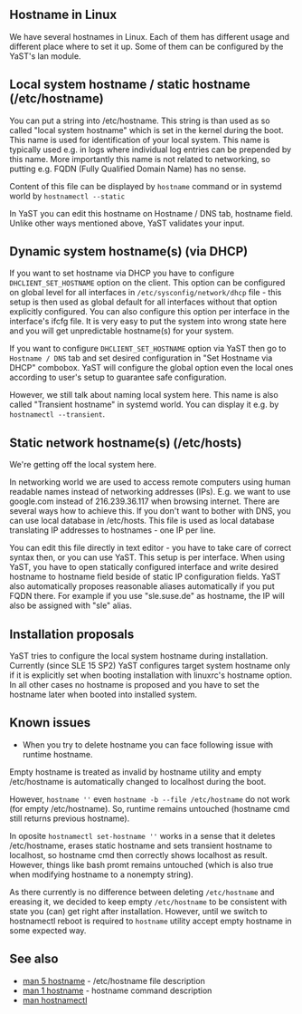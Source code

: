 ## Hostname in Linux ##

We have several hostnames in Linux. Each of them has different usage and different place where to set it up. Some of them can be configured by the YaST's lan module.

## Local system hostname / static hostname (/etc/hostname) ##

You can put a string into /etc/hostname. This string is than used as so called "local system hostname" which is set in the kernel during the boot. This name is used for identification of your local system. This name is typically used e.g. in logs where individual log entries can be prepended by this name. More importantly this name is not related to networking, so putting e.g. FQDN (Fully Qualified Domain Name) has no sense.

Content of this file can be displayed by `hostname` command or in systemd world by `hostnamectl --static`

In YaST you can edit this hostname on Hostname / DNS tab, hostname field. Unlike other ways mentioned above, YaST validates your input.

## Dynamic system hostname(s) (via DHCP) ##

If you want to set hostname via DHCP you have to configure `DHCLIENT_SET_HOSTNAME` option on the client. This option can be configured on global level for all interfaces in `/etc/sysconfig/network/dhcp` file - this setup is then used as global default for all interfaces without that option explicitly configured. You can also configure this option per interface in the interface's ifcfg file. It is very easy to put the system into wrong state here and you will get unpredictable hostname(s) for your system.

If you want to configure `DHCLIENT_SET_HOSTNAME` option via YaST then go to `Hostname / DNS` tab and set desired configuration in "Set Hostname via DHCP" combobox. YaST will configure the global option even the local ones according to user's setup to guarantee safe configuration.

However, we still talk about naming local system here. This name is also called "Transient hostname" in systemd world. You can display it e.g. by `hostnamectl --transient`.

## Static network hostname(s) (/etc/hosts) ##

We're getting off the local system here.

In networking world we are used to access remote computers using human readable names instead of networking addresses (IPs). E.g. we want to use google.com instead of 216.239.36.117 when browsing internet. There are several ways how to achieve this. If you don't want to bother with DNS, you can use local database in /etc/hosts. This file is used as local database translating IP addresses to hostnames - one IP per line.

You can edit this file directly in text editor - you have to take care of correct syntax then, or you can use YaST. This setup is per interface. When using YaST, you have to open statically configured interface and write desired hostname to hostname field beside of static IP configuration fields. YaST also automatically proposes reasonable aliases automatically if you put FQDN there. For example if you use "sle.suse.de" as hostname, the IP will also be assigned with "sle" alias.

## Installation proposals ##

YaST tries to configure the local system hostname during installation. Currently (since SLE 15 SP2) YaST configures target system hostname only if it is explicitly set when booting installation with linuxrc's hostname option. In all other cases no hostname is proposed and you have to set the hostname later when booted into installed system.

## Known issues ##

* When you try to delete hostname you can face following issue with runtime hostname.

Empty hostname is treated as invalid by hostname utility and empty /etc/hostname is automatically changed to localhost during the boot.

However, `hostname ''` even `hostname -b --file /etc/hostname` do not work (for empty /etc/hostname). So, runtime remains untouched (hostname cmd still returns previous hostname).

In oposite `hostnamectl set-hostname ''` works in a sense that it deletes /etc/hostname, erases static hostname and sets transient hostname to localhost, so hostname cmd then correctly shows localhost as result. However, things like bash promt remains untouched (which is also true when modifying hostname to a nonempty string).

As there currently is no difference between deleting `/etc/hostname` and ereasing it, we decided to keep empty `/etc/hostname` to be consistent with state you (can) get right after installation. However, until we switch to hostnamectl reboot is required to `hostname` utility accept empty hostname in some expected way.

## See also ##

* [man 5 hostname](http://man7.org/linux/man-pages/man5/hostname.5.html) - /etc/hostname file description
* [man 1 hostname](http://man7.org/linux/man-pages/man1/hostname.1.html) - hostname command description
* [man hostnamectl](http://man7.org/linux/man-pages/man1/hostnamectl.1.html)
